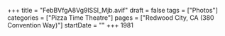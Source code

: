 +++
title = "FebBVfgA8Vg9lSSl_Mjb.avif"
draft = false
tags = ["Photos"]
categories = ["Pizza Time Theatre"]
pages = ["Redwood City, CA (380 Convention Way)"]
startDate = ""
+++
1981
